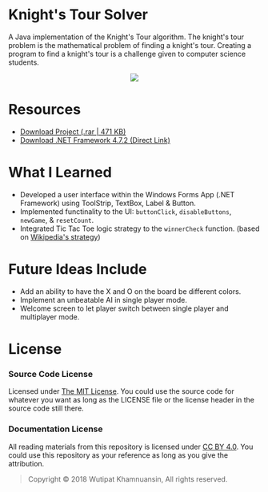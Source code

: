 # Knight's Tour Solver
A Java implementation of the Knight's Tour algorithm. The knight's tour problem is the mathematical problem of finding a knight's tour. Creating a program to find a knight's tour is a challenge given to computer science students.

<p align="center">
  <img src="https://bellmcp.github.io/img/Projects_KnightsTour.jpg" />
</p>

# Resources

* [Download Project (.rar | 471 KB)](https://bellmcp.github.io/work/TicTacToe.rar)
* [Download .NET Framework 4.7.2 (Direct Link)](https://dotnet.microsoft.com/download/dotnet-framework/net472)

# What I Learned

* Developed a user interface within the Windows Forms App (.NET Framework) using ToolStrip, TextBox, Label & Button.
* Implemented functinality to the UI: `buttonClick`, `disableButtons`, `newGame`, & `resetCount`.
* Integrated Tic Tac Toe logic strategy to the `winnerCheck` function. (based on [Wikipedia's strategy](https://en.wikipedia.org/wiki/Tic-tac-toe#Strategy))

# Future Ideas Include

* Add an ability to have the X and O on the board be different colors.
* Implement an unbeatable AI in single player mode.
* Welcome screen to let player switch between single player and multiplayer mode.

# License

### Source Code License

Licensed under [The MIT License](https://github.com/bellmcp/4-Digit-Calculator/blob/master/LICENSE). You could use the source code for whatever you want as long as the LICENSE file or the license header in the source code still there.

### Documentation License

All reading materials from this repository is licensed under [CC BY 4.0](https://creativecommons.org/licenses/by/4.0/). You could use this repository as your reference as long as you give the attribution.

> Copyright © 2018 Wutipat Khamnuansin, All rights reserved.
